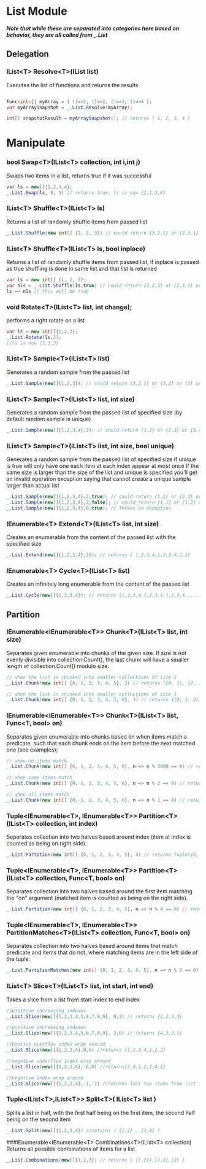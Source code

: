 # List Module
***Note that while these are separated into categories here based on behavior, they are all called from _.List***

## Delegation
### IList\<T\> Resolve\<T\>(IList<T> list)
Executes the list of functions and returns the results
``` csharp

Func<int>[] myArray = { ()=>1, ()=>2, ()=>3, ()=>4 };
var myArraySnapshot = _.List.Resolve(myArray);

int[] snapshotResult = myArraySnapshot(); // returns { 1, 2, 3, 4 }

```
# Manipulate
### bool Swap\<T\>(IList\<T\> collection, int i,int j)
Swaps two items in a list, returns true if it was successful
``` csharp
var ls = new[]{1,2,3,4};
_.List.Swap(ls, 0, 1) // returns true, ls is now {2,1,3,4}
```

### IList\<T\> Shuffle\<T\>(IList\<T\> ls)
Returns a list of randomly shuffle items from passed list 
``` csharp
_.List.Shuffle(new int[] {1, 2, 3}) // could return {3,2,1} or {2,3,1} or {1,3,2} 
```


### IList\<T\> Shuffle\<T\>(IList\<T\> ls, bool inplace)
Returns a list of randomly shuffle items from passed list, if inplace is passed as true shuffling is done in same list and that list is returned
``` csharp
var ls = new int[] {1, 2, 3};
var nls = _.List.Shuffle(ls,true) // could return {3,2,1} or {2,3,1} or {1,3,2}
ls == nls // this will be true
```

### void Rotate\<T\>(IList\<T\> list, int change);
performs a right rotate on a list
```csharp
var ls = new int[]{1,2,3};
_.List.Rotate(ls,2);
//ls is now {3,1,2}
```


### IList\<T\> Sample\<T\>(IList\<T\> list)
Generates a random sample from the passed list
```csharp
_.List.Sample(new[]{1,2,3}); // could return {3,2,1} or {3,2} or {3} or {2,3,1} or {2,3} etc. 
```

### IList\<T\> Sample\<T\>(IList\<T\> list, int size)
Generates a random sample from the passed list of specified size
(by default random sample is unique)
```csharp
_.List.Sample(new[]{1,2,3,4},2); // could return {1,2} or {2,3} or {3,4} or {3,2}
```

### IList\<T\> Sample\<T\>(IList\<T\> list, int size, bool unique)
Generates a random sample from the passed list of specified size if unique is true will only have one each item at each index appear at most once
If the same size is larger than the size of the list and unique is specified you'll get an invalid operation exception saying that cannot create a unique sample larger than actual list
```csharp
_.List.Sample(new[]{1,2,3,4},2,true); // could return {1,2} or {2,3} or {3,4} or {3,2}
_.List.Sample(new[]{1,2,3,4},2,false); // could return {1,1} or {1,2} or {2,3} or {3,3}
_.List.Sample(new[]{1,2,3,4},8,true); // Throws an exception 
```

### IEnumerable\<T\> Extend\<T\>(IList\<T\> list, int size)
Creates an enumerable from the content of the passed list with the specified size
```csharp
_.List.Extend(new[]{1,2,3,4},10); // returns { 1,2,3,4,1,2,3,4,1,2}
```

### IEnumerable\<T\> Cycle\<T\>(IList\<T\> list)
Creates an infinitely long enumerable from the content of the passed list
```csharp
_.List.Cycle(new[]{1,2,3,4}); // returns {1,2,3,4,1,2,3,4,1,2,3,4....... infinitely}
```

## Partition
### IEnumerable\<IEnumerable\<T\>\> Chunk\<T\>(IList\<T\> list, int size)
Separates given enumerable into chunks of the given size. If size is not evenly divisible into collection.Count(), the last chunk will have a smaller length of collection.Count() modulo size.
``` csharp
// when the list is chunked into smaller collections of size 2
_.List.Chunk(new int[] {0, 1, 2, 3, 4, 5}, 2) // returns {{0, 1}, {2, 3}, {4, 5}}

// when the list is chunked into smaller collections of size 3
_.List.Chunk(new int[] {0, 1, 2, 3, 4, 5, 6}, 3) // returns {{0, 1, 2}, {3, 4, 5}, {6}}
```

### IEnumerable\<IEnumerable\<T\>\> Chunk\<T\>(IList\<T\> list, Func\<T, bool\> on)
Separates given enumerable into chunks based on when items match a predicate, such that each chunk ends on the item before the next matched one (see examples);
``` csharp
// when no items match
_.List.Chunk(new int[] {0, 1, 2, 3, 4, 5, 6}, n => n % 3000 == 0) // returns {{0, 1, 2, 3, 4, 5, 6}}

// when some items match
_.List.Chunk(new int[] {0, 1, 2, 3, 4, 5, 6}, n => n % 2 == 0) // returns {{0, 1}, {2, 3}, {4, 5}, {6}}

// when all items match
_.List.Chunk(new int[] {0, 1, 2, 3, 4, 5, 6}, n => n % 1 == 0) // returns {{0}, {1}, {2}, {3}, {4}, {5}, {6}}
```

### Tuple\<IEnumerable\<T\>, IEnumerable\<T\>\> Partition\<T\>(IList\<T\> collection, int index)
Separates collection into two halves based around index (item at index is counted as being on right side).
``` csharp
_.List.Partition(new int[] {0, 1, 2, 3, 4, 5}, 3) // returns Tuple({0, 1, 2}, {3, 4, 5})
```

### Tuple\<IEnumerable\<T\>, IEnumerable\<T\>\> Partition\<T\>(IList\<T\> collection, Func\<T, bool\> on)
Separates collection into two halves based around the first item matching the "on" argument (matched item is counted as being on the right side).
``` csharp
_.List.Partition(new int[] {0, 1, 2, 3, 4, 5}, n => n % 4 == 0) // returns Tuple({0, 1, 2, 3}, {4, 5})
```

### Tuple\<IEnumerable\<T\>, IEnumerable\<T\>\> PartitionMatches\<T\>(IList\<T\> collection, Func\<T, bool\> on)
Separates collection into two halves based around items that match predicate and items that do not, where matching items are in the left side of the tuple.
``` csharp
_.List.PartitionMatches(new int[] {0, 1, 2, 3, 4, 5}, n => n % 2 == 0) // returns Tuple({0, 2, 4}, {1, 3, 5})
```

### IList\<T\> Slice\<T\>(IList\<T\> list, int start, int end)
Takes a slice from a list from start index to end index

``` csharp
//positive increasing indexes
_.List.Slice(new[]{1,2,3,4,5,6,7,8,9}, 0,3) // returns {1,2,3,4}

//positive increasing indexes
_.List.Slice(new[]{1,2,3,4,5,6,7,8,9}, 3,0) // returns {4,3,2,1}

//postive overflow index wrap around
_.List.Slice(new[]{1,2,3,4},0,6) //returns {1,2,3,4,1,2,3}

//negative underflow index wrap around
_.List.Slice(new[]{1,2,3,4},-6,0) //returns{3,4,1,2,3,4,1}

//negative index wrap around
_.List.Slice(new[]{1,2,3,4},-1,-2) //returns last two items from list {4,3}
```

### Tuple\<IList\<T\>,IList\<T\>\> Split\<T\>( IList\<T\> list )
Splits a list in half, with the first half being on the first item, the second half being on the second item

``` csharp
_.List.Split(new[]{1,2,3,4}) //returns ( {1,2} , {3,4} )
```


###IEnumerable\<IEnumerable\<T\> Combinations\<T\>(IList\<T\> collection)
Returns all possible combinations of items for a list

``` csharp
_.List.Combinations(new[]{1,2,3}) // returns { {},{1},{1,2},{2} }
```